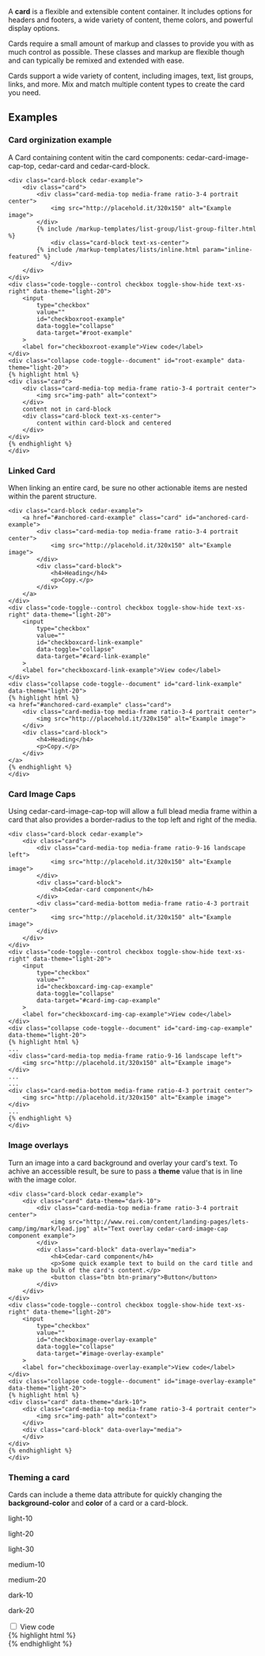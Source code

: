 <p>A <strong>card</strong> is a flexible and extensible content container. It includes options for headers and footers, a wide variety of content, theme colors, and powerful display options.</p>
<p>Cards require a small amount of markup and classes to provide you with as much control as possible. These classes and markup are flexible though and can typically be remixed and extended with ease.</p>
<p>Cards support a wide variety of content, including images, text, list groups, links, and more. Mix and match multiple content types to create the card you need.</p>
<h2>Examples</h2>

<div class="card">
    <div class="card-block card-block--top" data-theme="light-20"><h3 class="h4">Card orginization example</h3></div>
    <div class="card-block"><p>A Card containing content witin the card components: cedar-card-image-cap-top, cedar-card and cedar-card-block.</p></div>

    <div class="card-block cedar-example">
        <div class="card">
            <div class="card-media-top media-frame ratio-3-4 portrait center">
                <img src="http://placehold.it/320x150" alt="Example image">
            </div>
            {% include /markup-templates/list-group/list-group-filter.html %}
                <div class="card-block text-xs-center">
            {% include /markup-templates/lists/inline.html param="inline-featured" %}
                </div>
        </div>
    </div>
    <div class="code-toggle--control checkbox toggle-show-hide text-xs-right" data-theme="light-20">
        <input
            type="checkbox"
            value=""
            id="checkboxroot-example"
            data-toggle="collapse"
            data-target="#root-example"
        >
        <label for="checkboxroot-example">View code</label>
    </div>
    <div class="collapse code-toggle--document" id="root-example" data-theme="light-20">
    {% highlight html %}
    <div class="card">
        <div class="card-media-top media-frame ratio-3-4 portrait center">
            <img src="img-path" alt="context">
        </div>
        content not in card-block
        <div class="card-block text-xs-center">
            content within card-block and centered
        </div>
    </div>
    {% endhighlight %}
    </div>
</div>

<div class="card">
    <div class="card-block card-block--top" data-theme="light-20"><h3 class="h4">Linked Card</h3></div>
    <div class="card-block"><p>When linking an entire card, be sure no other actionable items are nested within the parent structure.</p></div>

    <div class="card-block cedar-example">
        <a href="#anchored-card-example" class="card" id="anchored-card-example">
            <div class="card-media-top media-frame ratio-3-4 portrait center">
                <img src="http://placehold.it/320x150" alt="Example image">
            </div>
            <div class="card-block">
                <h4>Heading</h4>
                <p>Copy.</p>
            </div>
        </a>
    </div>
    <div class="code-toggle--control checkbox toggle-show-hide text-xs-right" data-theme="light-20">
        <input
            type="checkbox"
            value=""
            id="checkboxcard-link-example"
            data-toggle="collapse"
            data-target="#card-link-example"
        >
        <label for="checkboxcard-link-example">View code</label>
    </div>
    <div class="collapse code-toggle--document" id="card-link-example" data-theme="light-20">
    {% highlight html %}
    <a href="#anchored-card-example" class="card">
        <div class="card-media-top media-frame ratio-3-4 portrait center">
            <img src="http://placehold.it/320x150" alt="Example image">
        </div>
        <div class="card-block">
            <h4>Heading</h4>
            <p>Copy.</p>
        </div>
    </a>
    {% endhighlight %}
    </div>
</div>

<div class="card">
    <div class="card-block card-block--top" data-theme="light-20"><h3 class="h4">Card Image Caps</h3></div>
    <div class="card-block"><p>Using cedar-card-image-cap-top will allow a full blead media frame within a card that also provides a border-radius to the top left and right of the media.</div>

    <div class="card-block cedar-example">
        <div class="card">
            <div class="card-media-top media-frame ratio-9-16 landscape left">
                <img src="http://placehold.it/320x150" alt="Example image">
            </div>
            <div class="card-block">
                <h4>Cedar-card component</h4>
            </div>
            <div class="card-media-bottom media-frame ratio-4-3 portrait center">
                <img src="http://placehold.it/320x150" alt="Example image">
            </div>
        </div>
    </div>
    <div class="code-toggle--control checkbox toggle-show-hide text-xs-right" data-theme="light-20">
        <input
            type="checkbox"
            value=""
            id="checkboxcard-img-cap-example"
            data-toggle="collapse"
            data-target="#card-img-cap-example"
        >
        <label for="checkboxcard-img-cap-example">View code</label>
    </div>
    <div class="collapse code-toggle--document" id="card-img-cap-example" data-theme="light-20">
    {% highlight html %}
    ...
    <div class="card-media-top media-frame ratio-9-16 landscape left">
        <img src="http://placehold.it/320x150" alt="Example image">
    </div>
    ...
    ...
    <div class="card-media-bottom media-frame ratio-4-3 portrait center">
        <img src="http://placehold.it/320x150" alt="Example image">
    </div>
    ...
    {% endhighlight %}
    </div>
</div>

<div class="card">
    <div class="card-block card-block--top" data-theme="light-20"><h3 class="h4">Image overlays</h3></div>
    <div class="card-block"><p>Turn an image into a card background and overlay your card's text. To achive an accessible result, be sure to pass a <strong>theme</strong> value that is in line with the image color.</p></div>

    <div class="card-block cedar-example">
        <div class="card" data-theme="dark-10">
            <div class="card-media-top media-frame ratio-3-4 portrait center">
                <img src="http://www.rei.com/content/landing-pages/lets-camp/img/mark/lead.jpg" alt="Text overlay cedar-card-image-cap component example">
            </div>
            <div class="card-block" data-overlay="media">
                <h4>Cedar-card component</h4>
                <p>Some quick example text to build on the card title and make up the bulk of the card's content.</p>
                <button class="btn btn-primary">Button</button>
            </div>
        </div>
    </div>
    <div class="code-toggle--control checkbox toggle-show-hide text-xs-right" data-theme="light-20">
        <input
            type="checkbox"
            value=""
            id="checkboximage-overlay-example"
            data-toggle="collapse"
            data-target="#image-overlay-example"
        >
        <label for="checkboximage-overlay-example">View code</label>
    </div>
    <div class="collapse code-toggle--document" id="image-overlay-example" data-theme="light-20">
    {% highlight html %}
    <div class="card" data-theme="dark-10">
        <div class="card-media-top media-frame ratio-3-4 portrait center">
            <img src="img-path" alt="context">
        </div>
        <div class="card-block" data-overlay="media">
        </div>
    </div>
    {% endhighlight %}
    </div>
</div>

<div class="card">
    <div class="card-block card-block--top" data-theme="light-20"><h3 class="h4">Theming a card</h3></div>
    <div class="card-block"><p>Cards can include a theme data attribute for quickly changing the <strong>background-color</strong> and <strong>color</strong> of a card or a card-block.</p></div>
    <div class="card-block cedar-example">
        <div class="row" data-example-id="card-background-variants">
            <div class="col-sm-3">
                <div class="card" data-theme='light-10'>
                    <div class="card-block">
                        <p>light-10</p>
                    </div>
                </div>
            </div>
            <div class="col-sm-3">
                <div class="card" data-theme='light-20'>
                    <div class="card-block">
                        <p>light-20</p>
                    </div>
                </div>
            </div>
            <div class="col-sm-3">
                <div class="card" data-theme='light-30'>
                    <div class="card-block">
                        <p>light-30</p>
                    </div>
                </div>
            </div>
            <div class="col-sm-3">
                <div class="card" data-theme='medium-10'>
                    <div class="card-block">
                        <p>medium-10</p>
                    </div>
                </div>
            </div>
            <div class="col-sm-3">
                <div class="card" data-theme='medium-20'>
                    <div class="card-block">
                        <p>medium-20</p>
                    </div>
                </div>
            </div>
            <div class="col-sm-3">
                <div class="card" data-theme='dark-10'>
                    <div class="card-block">
                        <p>dark-10</p>
                    </div>
                </div>
            </div>
            <div class="col-sm-3">
                <div class="card" data-theme='dark-20'>
                    <div class="card-block">
                        <p>dark-20</p>
                    </div>
                </div>
            </div>
        </div>
    </div>
    <div class="code-toggle--control checkbox toggle-show-hide text-xs-right" data-theme="light-20">
        <input
            type="checkbox"
            value=""
            id="checkboximage-theme-example"
            data-toggle="collapse"
            data-target="#image-theme-example"
        >
        <label for="checkboximage-theme-example">View code</label>
    </div>
    <div class="collapse code-toggle--document" id="image-theme-example" data-theme="light-20">
    {% highlight html %}
    <div class="card" data-theme='light-20'>
        <div class="card-block"></div>
    </div>
    {% endhighlight %}
    </div>
</div>
